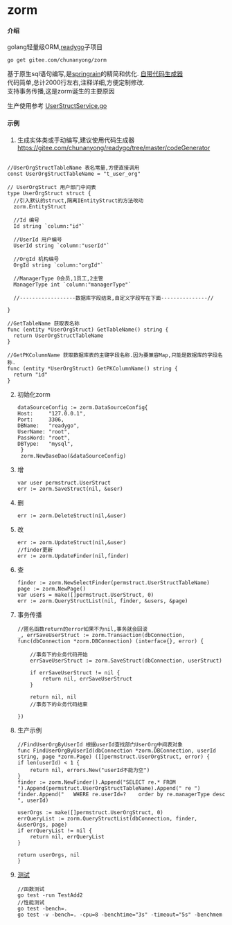 # zorm

#### 介绍
golang轻量级ORM,[readygo](https://gitee.com/chunanyong/readygo)子项目

``` 
go get gitee.com/chunanyong/zorm 
```  
基于原生sql语句编写,是[springrain](https://gitee.com/chunanyong/springrain)的精简和优化.
[自带代码生成器](https://gitee.com/chunanyong/readygo/tree/master/codeGenerator)  
代码简单,总计2000行左右,注释详细,方便定制修改.  
支持事务传播,这是zorm诞生的主要原因  

生产使用参考 [UserStructService.go](https://gitee.com/chunanyong/readygo/tree/master/permission/permservice)

#### 示例

1. 生成实体类或手动编写,建议使用代码生成器 https://gitee.com/chunanyong/readygo/tree/master/codeGenerator
  ```  

//UserOrgStructTableName 表名常量,方便直接调用
const UserOrgStructTableName = "t_user_org"

// UserOrgStruct 用户部门中间表
type UserOrgStruct struct {
	//引入默认的struct,隔离IEntityStruct的方法改动
	zorm.EntityStruct

	//Id 编号
	Id string `column:"id"`

	//UserId 用户编号
	UserId string `column:"userId"`

	//OrgId 机构编号
	OrgId string `column:"orgId"`

	//ManagerType 0会员,1员工,2主管
	ManagerType int `column:"managerType"`

	//------------------数据库字段结束,自定义字段写在下面---------------//

}

//GetTableName 获取表名称
func (entity *UserOrgStruct) GetTableName() string {
	return UserOrgStructTableName
}

//GetPKColumnName 获取数据库表的主键字段名称.因为要兼容Map,只能是数据库的字段名称.
func (entity *UserOrgStruct) GetPKColumnName() string {
	return "id"
}

  ```  
2.  初始化zorm

    ```  
    dataSourceConfig := zorm.DataSourceConfig{
	Host:     "127.0.0.1",
	Port:     3306,
	DBName:   "readygo",
	UserName: "root",
	PassWord: "root",
	DBType:   "mysql",
     }
     zorm.NewBaseDao(&dataSourceConfig)
    ```  
3.  增
    ```
    var user permstruct.UserStruct
    err := zorm.SaveStruct(nil, &user)
    ```
4.  删
    ```
    err := zorm.DeleteStruct(nil,&user)
    ```
  
5.  改
    ```
    err := zorm.UpdateStruct(nil,&user)
    //finder更新
    err := zorm.UpdateFinder(nil,finder)
    ```
6.  查
    ```
	finder := zorm.NewSelectFinder(permstruct.UserStructTableName)
	page := zorm.NewPage()
	var users = make([]permstruct.UserStruct, 0)
	err := zorm.QueryStructList(nil, finder, &users, &page)
    ```
7.  事务传播
    ```
    //匿名函数return的error如果不为nil,事务就会回滚
	_, errSaveUserStruct := zorm.Transaction(dbConnection, func(dbConnection *zorm.DBConnection) (interface{}, error) {

		//事务下的业务代码开始
		errSaveUserStruct := zorm.SaveStruct(dbConnection, userStruct)

		if errSaveUserStruct != nil {
			return nil, errSaveUserStruct
		}

		return nil, nil
		//事务下的业务代码结束

	})
    ```
8.  生产示例
    ```  
    //FindUserOrgByUserId 根据userId查找部门UserOrg中间表对象
    func FindUserOrgByUserId(dbConnection *zorm.DBConnection, userId string, page *zorm.Page) ([]permstruct.UserOrgStruct, error) {
	if len(userId) < 1 {
		return nil, errors.New("userId不能为空")
	}
	finder := zorm.NewFinder().Append("SELECT re.* FROM  ").Append(permstruct.UserOrgStructTableName).Append(" re ")
	finder.Append("   WHERE re.userId=?    order by re.managerType desc   ", userId)

	userOrgs := make([]permstruct.UserOrgStruct, 0)
	errQueryList := zorm.QueryStructList(dbConnection, finder, &userOrgs, page)
	if errQueryList != nil {
		return nil, errQueryList
	}

	return userOrgs, nil
    }
    ```  

9.  [测试](https://www.jianshu.com/p/1adc69468b6f)
    ```
    //函数测试
    go test -run TestAdd2
    //性能测试
    go test -bench=.
    go test -v -bench=. -cpu=8 -benchtime="3s" -timeout="5s" -benchmem
    ```

